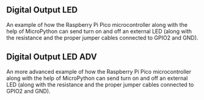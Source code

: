 Digital Output LED
---------

An example of how the Raspberry Pi Pico microcontroller along with the help of MicroPython can send turn on and off an external LED (along with the resistance and the proper jumper cables connected to GPIO2 and GND).


Digital Output LED ADV
---------

An more advanced example of how the Raspberry Pi Pico microcontroller along with the help of MicroPython can send turn on and off an external LED (along with the resistance and the proper jumper cables connected to GPIO2 and GND).
